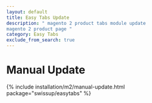 ```yaml
---
layout: default
title: Easy Tabs Update
description: " magento 2 product tabs module update
magento 2 product page "
category: Easy Tabs
exclude_from_search: true
---
```


# Manual Update

{% include installation/m2/manual-update.html package="swissup/easytabs" %}
